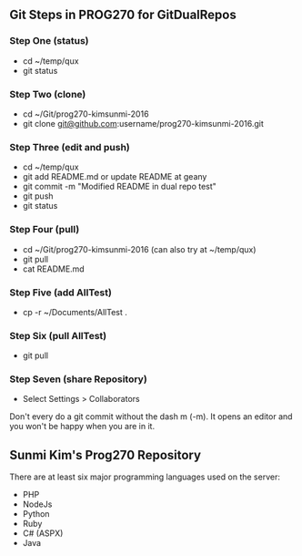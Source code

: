 ## Git Steps in PROG270 for GitDualRepos

### Step One (status)
- cd ~/temp/qux 
- git status

### Step Two (clone)
- cd ~/Git/prog270-kimsunmi-2016
- git clone git@github.com:username/prog270-kimsunmi-2016.git

### Step Three (edit and push)
- cd ~/temp/qux
- git add README.md or update README at geany
- git commit -m "Modified README in dual repo test"
- git push
- git status

### Step Four (pull)
- cd ~/Git/prog270-kimsunmi-2016 (can also try at ~/temp/qux)
- git pull
- cat README.md

### Step Five (add AllTest)
- cp -r ~/Documents/AllTest .

### Step Six (pull AllTest)
- git pull

### Step Seven (share Repository)
- Select Settings > Collaborators

Don't every do a git commit without the dash m (-m). 
It opens an editor and you won't be happy when you are in it. 

## Sunmi Kim's Prog270 Repository

There are at least six major programming languages used on the server:

- PHP
- NodeJs
- Python
- Ruby
- C# (ASPX)
- Java

